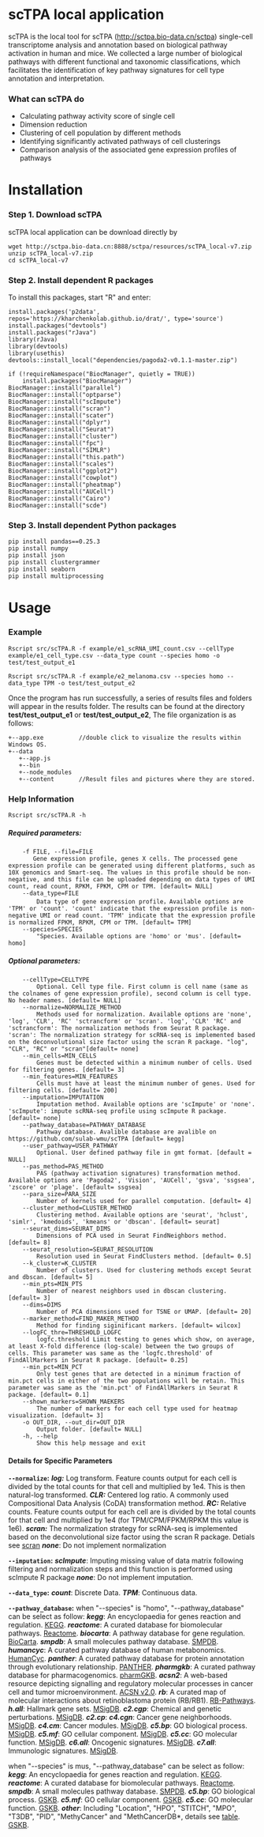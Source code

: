 # scTPA local application
scTPA is the local tool for scTPA (http://sctpa.bio-data.cn/sctpa) single-cell transcriptome analysis and annotation based on biological pathway activation in human and mice. We collected a large number of biological pathways with different functional and taxonomic classifications, which facilitates the identification of key pathway signatures for cell type annotation and interpretation.

### What can scTPA do
* Calculating pathway activity score of single cell
* Dimension reduction
* Clustering of cell population by different methods
* Identifying significantly activated pathways of cell clusterings
* Comparison analysis of the associated gene expression profiles of pathways

# Installation
### **Step 1. Download scTPA**
scTPA local application can be download directly by
```
wget http://sctpa.bio-data.cn:8888/sctpa/resources/scTPA_local-v7.zip
unzip scTPA_local-v7.zip
cd scTPA_local-v7
```
### **Step 2. Install dependent R packages**
To install this packages, start "R" and enter:
```
install.packages('p2data', repos='https://kharchenkolab.github.io/drat/', type='source')
install.packages("devtools")
install.packages("rJava")
library(rJava)
library(devtools)
library(usethis)
devtools::install_local("dependencies/pagoda2-v0.1.1-master.zip")

if (!requireNamespace("BiocManager", quietly = TRUE))
    install.packages("BiocManager")
BiocManager::install("parallel")
BiocManager::install("optparse")
BiocManager::install("scImpute")
BiocManager::install("scran")
BiocManager::install("scater")
BiocManager::install("dplyr")
BiocManager::install("Seurat")
BiocManager::install("cluster")
BiocManager::install("fpc")
BiocManager::install("SIMLR")
BiocManager::install("this.path")
BiocManager::install("scales")
BiocManager::install("ggplot2")
BiocManager::install("cowplot")
BiocManager::install("pheatmap")
BiocManager::install("AUCell")
BiocManager::install("Cairo")
BiocManager::install("scde")
```
### **Step 3. Install dependent Python packages**
```
pip install pandas==0.25.3
pip install numpy
pip install json
pip install clustergrammer
pip install seaborn
pip install multiprocessing
```
# Usage
### Example

```
Rscript src/scTPA.R -f example/e1_scRNA_UMI_count.csv --cellType example/e1_cell_type.csv --data_type count --species homo -o test/test_output_e1
```
```
Rscript src/scTPA.R -f example/e2_melanoma.csv --species homo --data_type TPM -o test/test_output_e2

```
Once the program has run successfully, a series of results files and folders will appear in the results folder.
The results can be found at the directory **test/test_output_e1** or **test/test_output_e2**,  The file organization is as follows: 
```
+--app.exe          //double click to visualize the results within Windows OS.
+--data
   +--app.js
   +--bin
   +--node_modules
   +--content       //Result files and pictures where they are stored.
```

### Help Information
```
Rscript src/scTPA.R -h
```

##### **Required parameters:**
```
    -f FILE, --file=FILE
       Gene expression profile, genes X cells. The processed gene expression profile can be generated using different platforms, such as 10X genomics and Smart-seq. The values in this profile should be non-negative, and this file can be uploaded depending on data types of UMI count, read count, RPKM, FPKM, CPM or TPM. [default= NULL]
    --data_type=FILE
        Data type of gene expression profile，Available options are 'TPM' or 'count'. 'count' indicate that the expression profile is non-negative UMI or read count. 'TPM' indicate that the expression profile is normalized FPKM, RPKM, CPM or TPM. [default= TPM]
    --species=SPECIES
        "Species. Available options are 'homo' or 'mus'. [default= homo]
```

##### **Optional parameters:**
```
    --cellType=CELLTYPE
        Optional. Cell type file. First column is cell name (same as the colnames of gene expression profile), second column is cell type. No header names. [default= NULL]
    --normalize=NORMALIZE_METHOD
        Methods used for normalization. Available options are 'none', 'log', 'CLR', 'RC' 'sctrancform' or 'scran'. 'log', 'CLR' 'RC' and 'sctrancform': The normalization methods from Seurat R package. 'scran': The normalization strategy for scRNA-seq is implemented based on the deconvolutional size factor using the scran R package. "log", "CLR", "RC" or "scran"[default= none]
    --min_cells=MIN_CELLS
        Genes must be detected within a minimum number of cells. Used for filtering genes. [default= 3]
    --min_features=MIN_FEATURES
        Cells must have at least the minimum number of genes. Used for filtering cells. [default= 200]
    --imputation=IMPUTATION
        Imputation method. Available options are 'scImpute' or 'none'. 'scImpute': impute scRNA-seq profile using scImpute R package. [default= none]
    --pathway_database=PATHWAY_DATABASE
        Pathway database. Avalible database are avalible on https://github.com/sulab-wmu/scTPA [default= kegg]
    --user_pathway=USER_PATHWAY
        Optional. User defined pathway file in gmt format. [default = NULL]
    --pas_method=PAS_METHOD
        PAS (pathway activation signatures) transformation method. Available options are 'Pagoda2', 'Vision', 'AUCell', 'gsva', 'ssgsea', 'zscore' or 'plage'. [default= ssgsea]
    --para_size=PARA_SIZE
        Number of kernels used for parallel computation. [default= 4]
    --cluster_method=CLUSTER_METHOD
        Clustering method. Available options are 'seurat', 'hclust', 'simlr', 'kmedoids', 'kmeans' or 'dbscan'. [default= seurat]
    --seurat_dims=SEURAT_DIMS
        Dimensions of PCA used in Seurat FindNeighbors method. [default= 8]
    --seurat_resolution=SEURAT_RESOLUTION
        Resolution used in Seurat FindClusters method. [default= 0.5]
    --k_cluster=K_CLUSTER
        Number of clusters. Used for clustering methods except Seurat and dbscan. [default= 5]
    --min_pts=MIN_PTS
        Number of nearest neighbors used in dbscan clustering. [default= 3]
    --dims=DIMS
        Number of PCA dimensions used for TSNE or UMAP. [default= 20]
    --marker_method=FIND_MAKER_METHOD
        Method for finding siginificant markers. [default= wilcox]
    --logFC_thre=THRESHOLD_LOGFC
        logfc.threshold Limit testing to genes which show, on average, at least X-fold difference (log-scale) between the two groups of cells. This parameter was same as the 'logfc.threshold' of FindAllMarkers in Seurat R package. [default= 0.25]
    --min_pct=MIN_PCT
        Only test genes that are detected in a minimum fraction of min.pct cells in either of the two populations will be retain. This parameter was same as the 'min.pct' of FindAllMarkers in Seurat R package. [default= 0.1]
    --shown_markers=SHOWN_MAEKERS
        The number of markers for each cell type used for heatmap visualization. [default= 3]
    -o OUT_DIR, --out_dir=OUT_DIR
        Output folder. [default= NULL]
    -h, --help
        Show this help message and exit
```

#### Details for Specific Parameters
**`--normalize`:**
***log:*** Log transform. Feature counts output for each cell is divided by the total counts for that cell and multiplied by 1e4. This is then natural-log transformed.
***CLR:*** Centered log ratio. A commonly used Compositional Data Analysis (CoDA) transformation method.
***RC:*** Relative counts. Feature counts output for each cell are is divided by the total counts for that cell and multiplied by 1e4 (for TPM/CPM/FPKM/RPKM this value is 1e6).
***scran:*** The normalization strategy for scRNA-seq is implemented based on the deconvolutional size factor using the scran R package. Detials see [scran](https://github.com/MarioniLab/scran)
***none***: Do not implement normalization

**`--imputation`:**
***scImpute***: Imputing missing value of data matrix following filtering and normalization steps and this function is performed using scImpute R package
***none***: Do not implement imputation.

**`--data_type`:**
***count***: Discrete Data.
***TPM***: Continuous data.

**`--pathway_database`:**
when "--species" is "homo", "--pathway_database" can be select as follow:
***kegg***: An encyclopaedia for genes reaction and regulation. [KEGG](https://www.genome.jp/kegg/). 
***reactome***: A curated database for biomolecular pathways. [Reactome](https://reactome.org/). 
***biocarta***: A pathway database for gene regulation. [BioCarta](https://www.liebertpub.com/doi/pdf/10.1089/152791601750294344). 
***smpdb***: A small molecules pathway database. [SMPDB](https://smpdb.ca/). 
***humancyc***: A curated pathway database of human metabonomics. [HumanCyc](https://humancyc.org/). 
***panther***: A curated pathway database for protein annotation through evolutionary relationship. [PANTHER](http://www.pantherdb.org/). 
***pharmgkb***: A curated pathway database for pharmacogenomics. [pharmGKB](https://www.pharmgkb.org/). 
***acsn2***: A web-based resource depicting signalling and regulatory molecular processes in cancer cell and tumor microenvironment. [ACSN v2.0](https://acsn.curie.fr/ACSN2/ACSN2.html). 
***rb***: A curated map of molecular interactions about retinoblastoma protein (RB/RB1). [RB-Pathways](http://bioinfo-out.curie.fr/projects/rbpathway/). 
***h.all***: Hallmark gene sets. [MSigDB](https://www.gsea-msigdb.org/gsea/msigdb/index.jsp). 
***c2.cgp***: Chemical and genetic perturbations. [MSigDB](https://www.gsea-msigdb.org/gsea/msigdb/index.jsp). 
***c2.cp***: 
***c4.cgn***: Cancer gene neighborhoods. [MSigDB](https://www.gsea-msigdb.org/gsea/msigdb/index.jsp). 
***c4.cm***: Cancer modules. [MSigDB](https://www.gsea-msigdb.org/gsea/msigdb/index.jsp). 
***c5.bp***: GO biological process. [MSigDB](https://www.gsea-msigdb.org/gsea/msigdb/index.jsp). 
***c5.mf***: GO cellular component. [MSigDB](https://www.gsea-msigdb.org/gsea/msigdb/index.jsp). 
***c5.cc***: GO molecular function. [MSigDB](https://www.gsea-msigdb.org/gsea/msigdb/index.jsp). 
***c6.all***: Oncogenic signatures. [MSigDB](https://www.gsea-msigdb.org/gsea/msigdb/index.jsp). 
***c7.all***: Immunologic signatures. [MSigDB](https://www.gsea-msigdb.org/gsea/msigdb/index.jsp). 

when "--species" is mus, "--pathway_database" can be select as follow:
***kegg***: An encyclopaedia for genes reaction and regulation. [KEGG](https://www.genome.jp/kegg/). 
***reactome***: A curated database for biomolecular pathways. [Reactome](https://reactome.org/). 
***smpdb***: A small molecules pathway database. [SMPDB](https://smpdb.ca/). 
***c5.bp***: GO biological process. [GSKB](http://ge-lab.org/gskb/). 
***c5.mf***: GO cellular component. [GSKB](http://ge-lab.org/gskb/). 
***c5.cc***: GO molecular function. [GSKB](http://ge-lab.org/gskb/). 
***other***: Including "Location", "HPO", "STITCH", "MPO", "T3DB", "PID", "MethyCancer" and "MethCancerDB*, details see [table](http://ge-lab.org/gskb/Table%201-sources.pdf). [GSKB](http://ge-lab.org/gskb/). 



